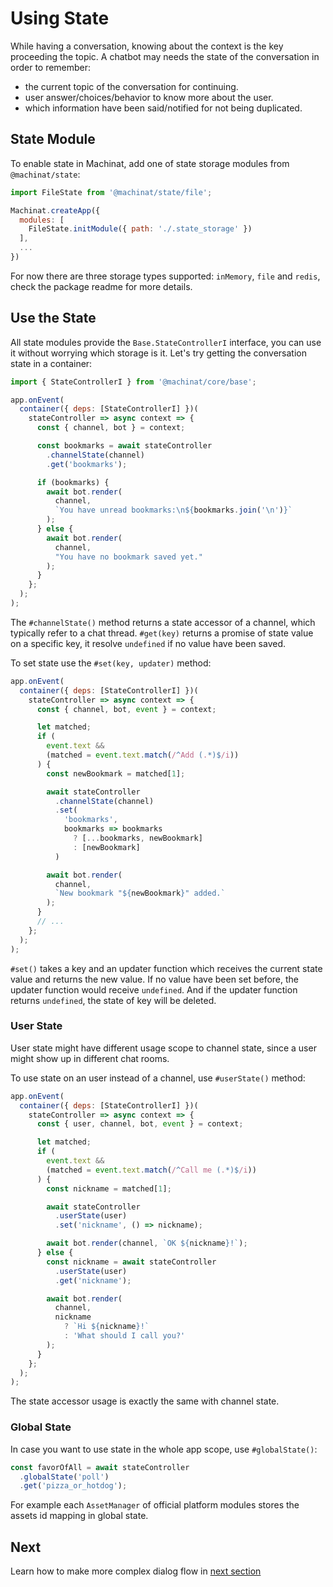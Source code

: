# Using State

While having a conversation, knowing about the context is the key proceeding the topic. A chatbot may needs the state of the conversation in order to remember:

- the current topic of the conversation for continuing.
- user answer/choices/behavior to know more about the user.
- which information have been said/notified for not being duplicated.

## State Module

To enable state in Machinat, add one of state storage modules from `@machinat/state`:

```js
import FileState from '@machinat/state/file';

Machinat.createApp({
  modules: [
    FileState.initModule({ path: './.state_storage' })
  ],
  ...
})
```

For now there are three storage types supported: `inMemory`, `file` and `redis`, check the package readme for more details.

## Use the State

All state modules provide the `Base.StateControllerI` interface, you can
use it without worrying which storage is it. Let's try getting the conversation state in a container:

```js
import { StateControllerI } from '@machinat/core/base';

app.onEvent(
  container({ deps: [StateControllerI] })(
    stateController => async context => {
      const { channel, bot } = context;

      const bookmarks = await stateController
        .channelState(channel)
        .get('bookmarks');

      if (bookmarks) {
        await bot.render(
          channel,
          `You have unread bookmarks:\n${bookmarks.join('\n')}`
        );
      } else {
        await bot.render(
          channel,
          "You have no bookmark saved yet."
        );
      }
    };
  );
);
```

The `#channelState()` method returns a state accessor of a channel, which typically refer to a chat thread. `#get(key)` returns a promise of state value on a specific key, it resolve `undefined` if no value have been saved.

To set state use the `#set(key, updater)` method:

```js
app.onEvent(
  container({ deps: [StateControllerI] })(
    stateController => async context => {
      const { channel, bot, event } = context;

      let matched;
      if (
        event.text &&
        (matched = event.text.match(/^Add (.*)$/i))
      ) {
        const newBookmark = matched[1];

        await stateController
          .channelState(channel)
          .set(
            'bookmarks',
            bookmarks => bookmarks
              ? [...bookmarks, newBookmark]
              : [newBookmark]
          )

        await bot.render(
          channel,
          `New bookmark "${newBookmark}" added.`
        );
      }
      // ...
    };
  );
);
```

`#set()` takes a key and an updater function which receives the current state value and returns the new value. If no value have been set before, the updater function would receive `undefined`. And if the updater function returns `undefined`, the state of key will be deleted.

### User State

User state might have different usage scope to channel state, since a user might show up in different chat rooms.

To use state on an user instead of a channel, use `#userState()` method:

```js
app.onEvent(
  container({ deps: [StateControllerI] })(
    stateController => async context => {
      const { user, channel, bot, event } = context;

      let matched;
      if (
        event.text &&
        (matched = event.text.match(/^Call me (.*)$/i))
      ) {
        const nickname = matched[1];

        await stateController
          .userState(user)
          .set('nickname', () => nickname);

        await bot.render(channel, `OK ${nickname}!`);
      } else {
        const nickname = await stateController
          .userState(user)
          .get('nickname');

        await bot.render(
          channel,
          nickname
            ? `Hi ${nickname}!`
            : 'What should I call you?'
        );
      }
    };
  );
);
```

The state accessor usage is exactly the same with channel state.

### Global State

In case you want to use state in the whole app scope, use `#globalState()`:

```js
const favorOfAll = await stateController
  .globalState('poll')
  .get('pizza_or_hotdog');
```

For example each `AssetManager` of official platform modules stores the assets id mapping in global state.

## Next

Learn how to make more complex dialog flow in [next section](staged-dialog.md)
